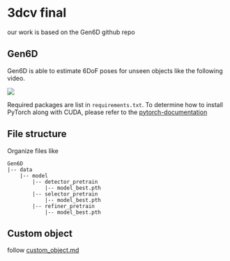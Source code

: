 # 3dcv final
our work is based on the Gen6D github repo

## Gen6D

Gen6D is able to estimate 6DoF poses for unseen objects like the following video.

![](assets/example.gif)

Required packages are list in `requirements.txt`. To determine how to install PyTorch along with CUDA, please refer to the [pytorch-documentation](https://pytorch.org/get-started/locally/)


## File structure
Organize files like
```
Gen6D
|-- data
    |-- model
        |-- detector_pretrain
            |-- model_best.pth
        |-- selector_pretrain
            |-- model_best.pth
        |-- refiner_pretrain
            |-- model_best.pth
```

## Custom object
follow [custom_object.md](custom_object.md)
